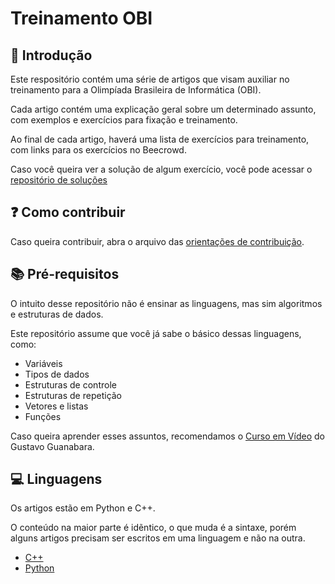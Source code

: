 # Treinamento OBI

## 🤵 Introdução

Este respositório contém uma série de artigos que visam auxiliar no treinamento para a Olimpíada Brasileira de Informática (OBI).

Cada artigo contém uma explicação geral sobre um determinado assunto, com exemplos e exercícios para fixação e treinamento.

Ao final de cada artigo, haverá uma lista de exercícios para treinamento, com links para os exercícios no Beecrowd.

Caso você queira ver a solução de algum exercício, você pode acessar o [repositório de soluções](https://github.com/falcao-g/beecrowd)

## ❓ Como contribuir

Caso queira contribuir, abra o arquivo das [orientações de contribuição](CONTRIBUTING.md).

## 📚 Pré-requisitos

O intuito desse repositório não é ensinar as linguagens, mas sim algoritmos e estruturas de dados.

Este repositório assume que você já sabe o básico dessas linguagens, como:

- Variáveis
- Tipos de dados
- Estruturas de controle
- Estruturas de repetição
- Vetores e listas
- Funções

Caso queira aprender esses assuntos, recomendamos o [Curso em Vídeo](https://www.youtube.com/channel/UCrWvhVmt0Qac3HgsjQK62FQ) do Gustavo Guanabara.

## 💻 Linguagens

Os artigos estão em Python e C++.

O conteúdo na maior parte é idẽntico, o que muda é a sintaxe, porém alguns artigos precisam ser escritos em uma linguagem e não na outra.

- [C++](C++/README.md)
- [Python](Python/README.md)
